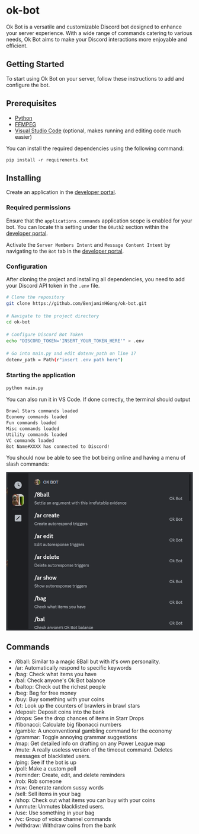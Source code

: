 # ok-bot
Ok Bot is a versatile and customizable Discord bot designed to enhance your server experience. With a wide range of commands catering to various needs, Ok Bot aims to make your Discord interactions more enjoyable and efficient.

## Getting Started

To start using Ok Bot on your server, follow these instructions to add and configure the bot.

## Prerequisites
*  [Python](https://www.python.org/downloads/)
*  [FFMPEG](https://www.ffmpeg.org/)
*  [Visual Studio Code](https://code.visualstudio.com/) (optional, makes running and editing code much easier)

You can install the required dependencies using the following command:
```
pip install -r requirements.txt
```
## Installing
Create an application in the [developer portal](https://discord.com/developers/applications/).


### Required permissions
Ensure that the `applications.commands` application scope is enabled for your bot. You can locate this setting under the `OAuth2` section within the [developer portal](https://discord.com/developers/applications/).

Activate the `Server Members Intent` and `Message Content Intent` by navigating to the `Bot` tab in the [developer portal](https://discord.com/developers/applications/).
### Configuration

After cloning the project and installing all dependencies, you need to add your Discord API token in the `.env` file.
```bash
# Clone the repository
git clone https://github.com/BenjaminHGong/ok-bot.git

# Navigate to the project directory
cd ok-bot

# Configure Discord Bot Token
echo "DISCORD_TOKEN='INSERT_YOUR_TOKEN_HERE'" > .env

# Go into main.py and edit dotenv_path on line 17
dotenv_path = Path(r"insert .env path here")
```


### Starting the application

```bash
python main.py
```
You can also run it in VS Code.
If done correctly, the terminal should output
```
Brawl Stars commands loaded
Economy commands loaded
Fun commands loaded
Misc commands loaded
Utility commands loaded
VC commands loaded
Bot Name#XXXX has connected to Discord!
```
You should now be able to see the bot being online and having a menu of slash commands:

<img src="./assets/commands.png">

## Commands
* /8ball: Similar to a magic 8Ball but with it's own personality.
* /ar: Automatically respond to specific keywords
* /bag: Check what items you have
* /bal: Check anyone's Ok Bot balance
* /baltop: Check out the richest people
* /beg: Beg for free money
* /buy: Buy something with your coins
* /ct: Look up the counters of brawlers in brawl stars
* /deposit: Deposit coins into the bank
* /drops: See the drop chances of items in Starr Drops
* /fibonacci: Calculate big fibonacci numbers
* /gamble: A unconventional gambling command for the economy
* /grammar: Toggle annoying grammar suggestions
* /map: Get detailed info on drafting on any Power League map
* /mute: A really useless version of the timeout command. Deletes messages of blacklisted users.
* /ping: See if the bot is up
* /poll: Make a custom poll
* /reminder: Create, edit, and delete reminders
* /rob: Rob someone
* /rsw: Generate random sussy words
* /sell: Sell items in your bag
* /shop: Check out what items you can buy with your coins
* /unmute: Unmutes blacklisted users.
* /use: Use something in your bag
* /vc: Group of voice channel commands
* /withdraw: Withdraw coins from the bank
